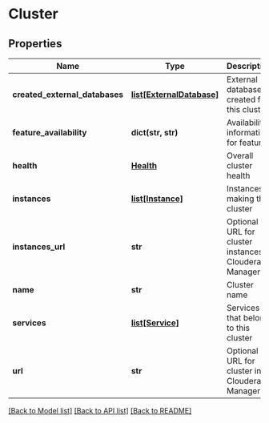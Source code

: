 # Cluster

## Properties
Name | Type | Description | Notes
------------ | ------------- | ------------- | -------------
**created_external_databases** | [**list[ExternalDatabase]**](ExternalDatabase.md) | External databases created for this cluster | [optional] 
**feature_availability** | **dict(str, str)** | Availability information for features | [optional] 
**health** | [**Health**](Health.md) | Overall cluster health | [optional] 
**instances** | [**list[Instance]**](Instance.md) | Instances making this cluster | [optional] 
**instances_url** | **str** | Optional URL for cluster instances in Cloudera Manager | [optional] 
**name** | **str** | Cluster name | 
**services** | [**list[Service]**](Service.md) | Services that belong to this cluster | [optional] 
**url** | **str** | Optional URL for cluster in Cloudera Manager | [optional] 

[[Back to Model list]](../README.md#documentation-for-models) [[Back to API list]](../README.md#documentation-for-api-endpoints) [[Back to README]](../README.md)


